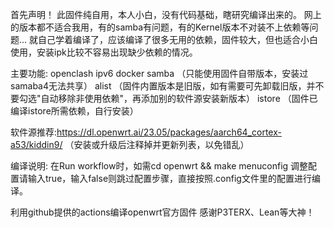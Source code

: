 
首先声明！
此固件纯自用，本人小白，没有代码基础，瞎研究编译出来的。
网上的版本都不适合我用，有的samba有问题，有的Kernel版本不对装不上依赖等问题...
就自己学着编译了，应该编译了很多无用的依赖，固件较大，但也适合小白使用，安装ipk比较不容易出现缺少依赖的情况。

主要功能:
openclash
ipv6
docker
samba  （只能使用固件自带版本，安装过samaba4无法共享）
alist  （固件内置版本是旧版，如有需要可先卸载旧版，并不要勾选"自动移除非使用依赖"，再添加别的软件源安装新版本）
istore （固件已编译istore所需依赖，自行安装）

软件源推荐:https://dl.openwrt.ai/23.05/packages/aarch64_cortex-a53/kiddin9/ （安装或升级后注释掉并更新列表，以免错乱）

编译说明:
在Run workflow时，如需cd openwrt && make menuconfig 调整配置请输入true，输入false则跳过配置步骤，直接按照.config文件里的配置进行编译。





利用github提供的actions编译openwrt官方固件 感谢P3TERX、Lean等大神！